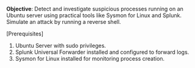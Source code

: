 **Objective**: Detect and investigate suspicious processes running on an Ubuntu server using practical tools like Sysmon for Linux and Splunk. Simulate an attack by running a reverse shell.

[Prerequisites]

1. Ubuntu Server with sudo privileges.
2. Splunk Universal Forwarder installed and configured to forward logs.
3. Sysmon for Linux installed for monitoring process creation.
